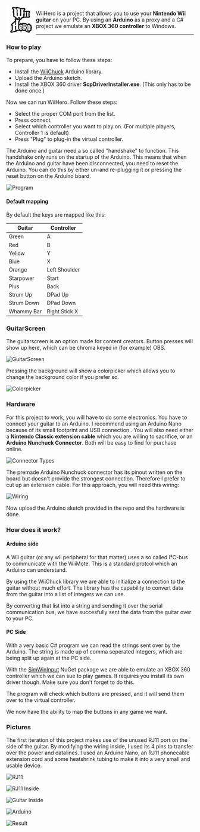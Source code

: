 <img align='left' src="Assets/Logo/logo.png" width="80">

WiiHero is a project that allows you to use your **Nintendo Wii guitar** on your PC. By using an **Arduino** as a proxy and a C# project we emulate an **XBOX 360 controller** to Windows.

<hr>

### How to play
To prepare, you have to follow these steps:

* Install the [WiiChuck](https://github.com/madhephaestus/WiiChuck) Arduino library.
* Upload the Arduino sketch.
* Install the XBOX 360 driver **ScpDriverInstaller.exe**. (This only has to be done once.)

Now we can run WiiHero. Follow these steps:

* Select the proper COM port from the list.
* Press connect.
* Select which controller you want to play on. (For multiple players, Controller 1 is default)
* Press "Plug" to plug-in the virtual controller.

The Arduino and guitar need a so called "handshake" to function. This handshake only runs on the startup of the Arduino. This means that when the Arduino and guitar have been disconnected, you need to reset the Arduino. You can do this by either un-and re-plugging it or pressing the reset button on the Arduino board.

![Program](http://jkctech.nl/posts/wiihero/pictures/program.png)

#### Default mapping
By default the keys are mapped like this:

|Guitar		|Controller		|
|-----------|---------------|
|Green		|A				|
|Red		|B				|
|Yellow		|Y				|
|Blue		|X				|
|Orange		|Left Shoulder	|
|Starpower	|Start			|
|Plus		|Back			|
|Strum Up	|DPad Up		|
|Strum Down	|DPad Down		|
|Whammy Bar	|Right Stick X	|

### GuitarScreen
The guitarscreen is an option made for content creators.
Button presses will show up here, which can be chroma keyed in (for example) OBS.

![GuitarScreen](http://jkctech.nl/posts/wiihero/pictures/guitarscreen.png)

Pressing the background will show a colorpicker which allows you to change the background color if you prefer so.

![Colorpicker](http://jkctech.nl/posts/wiihero/pictures/guitarscreen_color.png)

### Hardware
For this project to work, you will have to do some electronics. You have to connect your guitar to an Arduino. I recommend using an Arduino Nano because of its small footprint and USB connection.. You will also need either a **Nintendo Classic extension cable** which you are willing to sacrifice, or an **Arduino Nunchuck Connector**. Both will be easy to find for purchase online.

![Connector Types](http://jkctech.nl/posts/wiihero/pictures/twoconnectors.png)

The premade Arduino Nunchuck connector has its pinout written on the board but doesn't provide the strongest connection. Therefore I prefer to cut up an extension cable. For this approach, you will need this wiring:

![Wiring](http://jkctech.nl/posts/wiihero/pictures/wiring.png)

Now upload the Arduino sketch provided in the repo and the hardware is done.

### How does it work?

#### Arduino side
A Wii guitar (or any wii peripheral for that matter) uses a so called I²C-bus to communicate with the WiiMote. This is a standard protcol which an Arduino can understand.

By using the WiiChuck library we are able to initialize a connection to the guitar without much effort. The library has the capability to convert data from the guitar into a list of integers we can use.

By converting that list into a string and sending it over the serial communication bus, we have succesfully sent the data from the guitar over to your PC.

#### PC Side
With a very basic C# program we can read the strings sent over by the Arduino. The string is made up of comma seperated integers, which are being split up again at the PC side.

With the [SimWinInput](https://github.com/DavidRieman/SimWinInput) NuGet package we are able to emulate an XBOX 360 controller which we can sue to play games. It requires you install its own driver though. Make sure you don't forget to do this.

The program will check which buttons are pressed, and it will send them over to the virtual controller.

We now have the ability to map the buttons in any game we want.

### Pictures
The first iteration of this project makes use of the unused RJ11 port on the side of the guitar. By modifying the wiring inside, I used its 4 pins to transfer over the power and datalines. I used an Arduino Nano, an RJ11 phonecable extension cord and some heatshrink tubing to make it into a very small and usable device.

![RJ11](http://jkctech.nl/posts/wiihero/pictures/pic_rj11.jpg)

![RJ11 Inside](http://jkctech.nl/posts/wiihero/pictures/pic_insideconnector.jpg)

![Guitar Inside](http://jkctech.nl/posts/wiihero/pictures/pic_inside.jpg)

![Arduino](http://jkctech.nl/posts/wiihero/pictures/pic_arduino.jpg)

![Result](http://jkctech.nl/posts/wiihero/pictures/pic_result.jpg)
